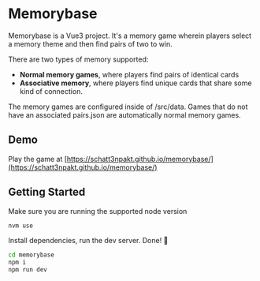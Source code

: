 # Memorybase

Memorybase is a Vue3 project. It's a memory game wherein players select a memory theme and then find pairs of two to win.

There are two types of memory supported:
- **Normal memory games**, where players find pairs of identical cards
- **Associative memory**, where players find unique cards that share some kind of connection.

The memory games are configured inside of /src/data. Games that do not have an associated pairs.json are automatically normal memory games.

## Demo

Play the game at [https://schatt3npakt.github.io/memorybase/](https://schatt3npakt.github.io/memorybase/)

## Getting Started

Make sure you are running the supported node version
 ```bash
 nvm use
 ```

Install dependencies, run the dev server. Done! 🎊 

```bash
cd memorybase
npm i
npm run dev
```